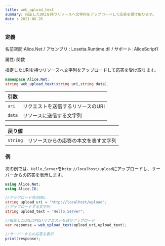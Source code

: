 ```yaml
---
title: web_upload_text
summary: 指定したURIを持つリソースへ文字列をアップロードして応答を受け取ります。
date : 2021-08-26
---
```

### 定義
名前空間:Alice.Net / アセンブリ : Losetta.Runtime.dll / サポート: AliceScript1

属性: 関数

指定したURIを持つリソースへ文字列をアップロードして応答を受け取ります。

```cs title="AliceScript"
namespace Alice.Net;
string web_upload_text(string uri,string data);
```

|引数| |
|-|-|
|`uri`| リクエストを送信するリソースのURI|
|`data`| リソースに送信する文字列|

|戻り値| |
|-|-|
|`string`| リソースからの応答の本文を表す文字列|

### 例
次の例では、`Hello,Server`を`http://localhost/upload`にアップロードし、サーバーからの応答を表示します。

```cs title="AliceScript"
using Alice.Net;
using Alice.IO;

//アップロード先のURL
string upload_uri = "http://localhost/upload";
//アップロードする文字列
string upload_text = "Hello,Server";

//指定したURLにPOSTリクエストを送りアップロード
var response = web_upload_text(upload_uri,upload_text);

//サーバーからの応答を表示
print(response);
```